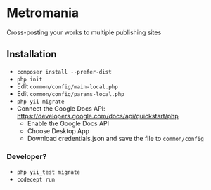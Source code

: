 # Metromania

Cross-posting your works to multiple publishing sites

## Installation

- `composer install --prefer-dist`
- `php init`
- Edit `common/config/main-local.php`
- Edit `common/config/params-local.php`
- `php yii migrate`
- Connect the Google Docs API: https://developers.google.com/docs/api/quickstart/php
    - Enable the Google Docs API
    - Choose Desktop App
    - Download credentials.json and save the file to `common/config`

### Developer?

- `php yii_test migrate`
- `codecept run`
